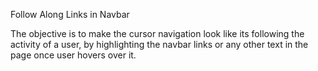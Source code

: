 Follow Along Links in Navbar

The objective is to make the cursor navigation look like its following the activity of a user, by highlighting the navbar links or any other text in the page once user hovers over it.